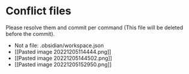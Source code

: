 # Conflict files
Please resolve them and commit per command (This file will be deleted before the commit).
- Not a file: .obsidian/workspace.json
- [[Pasted image 20221205114444.png]]
- [[Pasted image 20221205144502.png]]
- [[Pasted image 20221205152950.png]]